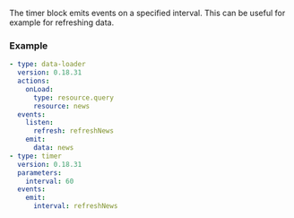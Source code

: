 The timer block emits events on a specified interval. This can be useful for example for refreshing
data.

### Example

```yaml
- type: data-loader
  version: 0.18.31
  actions:
    onLoad:
      type: resource.query
      resource: news
  events:
    listen:
      refresh: refreshNews
    emit:
      data: news
- type: timer
  version: 0.18.31
  parameters:
    interval: 60
  events:
    emit:
      interval: refreshNews
```
